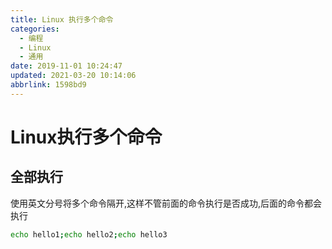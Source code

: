 ```yaml
---
title: Linux 执行多个命令
categories: 
  - 编程
  - Linux
  - 通用
date: 2019-11-01 10:24:47
updated: 2021-03-20 10:14:06
abbrlink: 1598bd9
---
```

# Linux执行多个命令
## 全部执行
使用英文分号将多个命令隔开,这样不管前面的命令执行是否成功,后面的命令都会执行
```bash
echo hello1;echo hello2;echo hello3
```
